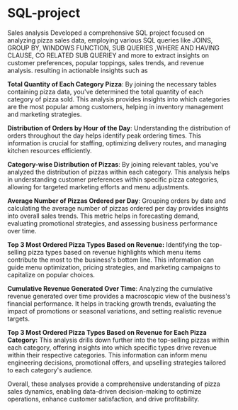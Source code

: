 # SQL-project
Sales analysis Developed a comprehensive SQL project focused on analyzing pizza sales data, employing various SQL queries like JOINS, GROUP BY, WINDOWS FUNCTION, SUB QUERIES ,WHERE AND HAVING CLAUSE, CO RELATED SUB QUERIEY and more to extract insights on customer preferences, popular toppings, sales trends, and revenue analysis.
resulting in actionable insights such as 

**Total Quantity of Each Category Pizza**: By joining the necessary tables containing pizza data, you've determined the total quantity of each category of pizza sold. This analysis provides insights into which categories are the most popular among customers, helping in inventory management and marketing strategies.

**Distribution of Orders by Hour of the Day**: Understanding the distribution of orders throughout the day helps identify peak ordering times. This information is crucial for staffing, optimizing delivery routes, and managing kitchen resources efficiently.

**Category-wise Distribution of Pizzas**: By joining relevant tables, you've analyzed the distribution of pizzas within each category. This analysis helps in understanding customer preferences within specific pizza categories, allowing for targeted marketing efforts and menu adjustments.

**Average Number of Pizzas Ordered per Day**: Grouping orders by date and calculating the average number of pizzas ordered per day provides insights into overall sales trends. This metric helps in forecasting demand, evaluating promotional strategies, and assessing business performance over time.

**Top 3 Most Ordered Pizza Types Based on Revenue:** Identifying the top-selling pizza types based on revenue highlights which menu items contribute the most to the business's bottom line. This information can guide menu optimization, pricing strategies, and marketing campaigns to capitalize on popular choices.

**Cumulative Revenue Generated Over Time**: Analyzing the cumulative revenue generated over time provides a macroscopic view of the business's financial performance. It helps in tracking growth trends, evaluating the impact of promotions or seasonal variations, and setting realistic revenue targets.

**Top 3 Most Ordered Pizza Types Based on Revenue for Each Pizza Category:** This analysis drills down further into the top-selling pizzas within each category, offering insights into which specific types drive revenue within their respective categories. This information can inform menu engineering decisions, promotional offers, and upselling strategies tailored to each category's audience.

Overall, these analyses provide a comprehensive understanding of pizza sales dynamics, enabling data-driven decision-making to optimize operations, enhance customer satisfaction, and drive profitability.

